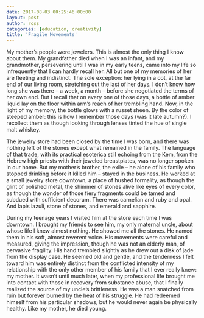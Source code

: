 ```yaml
---
date: 2017-08-03 00:25:46+00:00
layout: post
author: ross
categories: [education, creativity]
title: 'Fragile Movements'
---
```


My mother’s people were jewelers. This is almost the only thing I know about them. My grandfather died when I was an infant, and my grandmother, persevering until I was in my early teens, came into my life so infrequently that I can hardly recall her. All but one of my memories of her are fleeting and indistinct. The sole exception: her lying in a cot, at the far end of our living room, stretching out the last of her days. I ­don’t know how long she was there – a week, a month – before she negotiated the terms of her own end. But I recall that on every one of those days, a bottle of amber liquid lay on the floor within arm’s reach of her trembling hand. Now, in the light of my memory, the bottle glows with a russet sheen. By the color of steeped amber: this is how I remember those days (was it late autumn?). I recollect them as though looking through lenses tinted the hue of single malt whiskey.

The jewelry store had been closed by the time I was born, and there was nothing left of the stones except what remained in the family. The language of that trade, with its practical esoterica still echoing from the Kem, from the Hebrew high priests with their jeweled breastplates, was no longer spoken in our home. But my mother’s brother, the exile – he alone of his family who stopped drinking before it killed him – stayed in the business. He worked at a small jewelry store downtown, a place of hushed formality, as though the glint of polished metal, the shimmer of stones alive like eyes of every color, as though the wonder of those fiery fragments could be tamed and subdued with sufficient decorum. There was carnelian and ruby and opal. And lapis lazuli, stone of stones, and emerald and sapphire.

During my teenage years I visited him at the store each time I was downtown. I brought my friends to see him, my only maternal uncle, about whose life I knew almost nothing. He showed me all the stones. He named them in his soft, almost reverent voice. His movements were careful and measured, giving the impression, though he was not an elderly man, of pervasive fragility. His hand trembled slightly as he drew out a disk of jade from the display case. He seemed old and gentle, and the tenderness I felt toward him was entirely distinct from the conflicted intensity of my relationship with the only other member of his family that I ever really knew: my mother. It ­wasn’t until much later, when my professional life brought me into contact with those in recovery from substance abuse, that I finally realized the source of my uncle’s brittleness. He was a man snatched from ruin but forever burned by the heat of his struggle. He had redeemed himself from his particular shadows, but he would never again be physically healthy. Like my mother, he died young.